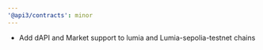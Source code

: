 ```yaml
---
'@api3/contracts': minor
---
```


- Add dAPI and Market support to lumia and Lumia-sepolia-testnet chains
